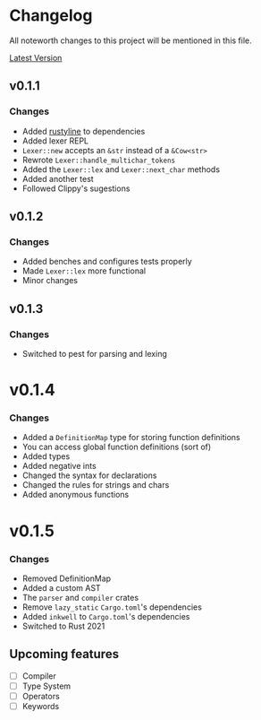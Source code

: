 # Changelog
All noteworth changes to this project will be mentioned in this file.

[Latest Version](#v0.1.5)

## v0.1.1
### Changes
- Added [rustyline](https://crates.io/crates/rustyline/) to dependencies
- Added lexer REPL
- `Lexer::new` accepts an `&str` instead of a `&Cow<str>`
- Rewrote `Lexer::handle_multichar_tokens`
- Added the `Lexer::lex` and `Lexer::next_char` methods
- Added another test
- Followed Clippy's sugestions

## v0.1.2
### Changes 
- Added benches and configures tests properly
- Made `Lexer::lex` more functional
- Minor changes

## v0.1.3
### Changes
- Switched to pest for parsing and lexing

# v0.1.4
### Changes
- Added a `DefinitionMap` type for storing function definitions
- You can access global function definitions (sort of)
- Added types
- Added negative ints
- Changed the syntax for declarations
- Changed the rules for strings and chars
- Added anonymous functions

# v0.1.5
### Changes
- Removed DefinitionMap
- Added a custom AST
- The ```parser``` and ```compiler``` crates
- Remove ```lazy_static``` ```Cargo.toml```'s dependencies
- Added ```inkwell``` to ```Cargo.toml```'s dependencies
- Switched to Rust 2021

## Upcoming features
- [ ] Compiler
- [ ] Type System
- [ ] Operators
- [ ] Keywords